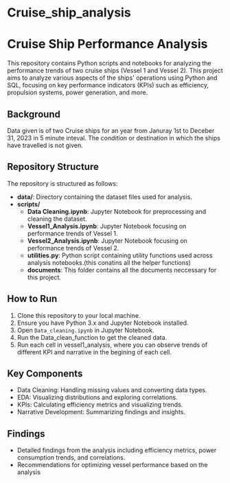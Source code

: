 # Cruise_ship_analysis

# Cruise Ship Performance Analysis

This repository contains Python scripts and notebooks for analyzing the performance trends of two cruise ships (Vessel 1 and Vessel 2).
This project aims to analyze various aspects of the ships' operations using Python and SQL, focusing on key performance indicators (KPIs) such as efficiency, propulsion systems, power generation, and more.

## Background
Data given is of two Cruise ships for an year from Januray 1st to Deceber 31, 2023 in 5 minute inteval. The condition or destination in which the ships have travelled is not given.

## Repository Structure

The repository is structured as follows:

- **data/**: Directory containing the dataset files used for analysis.
- **scripts/**
  - **Data Cleaning.ipynb**: Jupyter Notebook for preprocessing and cleaning the dataset.
  - **Vessel1_Analysis.ipynb**: Jupyter Notebook focusing on performance trends of Vessel 1.
  - **Vessel2_Analysis.ipynb**: Jupyter Notebook focusing on performance trends of Vessel 2.
  - **utilities.py**: Python script containing utility functions used across analysis notebooks.(this conatins all the helper functions)
  - **documents**: This folder contains all the documents neccessary for this project.

## How to Run

1. Clone this repository to your local machine.
2. Ensure you have Python 3.x and Jupyter Notebook installed.
3. Open `Data_cleaning.ipynb` in Jupyter Notebook.
4. Run the Data_clean_function to get the cleaned data.
5. Run each cell in vessel1_analysis, where you can observe trends of different KPI and narrative in the begining of each cell.

## Key Components

- Data Cleaning: Handling missing values and converting data types.
- EDA: Visualizing distributions and exploring correlations.
- KPIs: Calculating efficiency metrics and visualizing trends.
- Narrative Development: Summarizing findings and insights.

## Findings

- Detailed findings from the analysis including efficiency metrics, power consumption trends, and correlations.
- Recommendations for optimizing vessel performance based on the analysis
